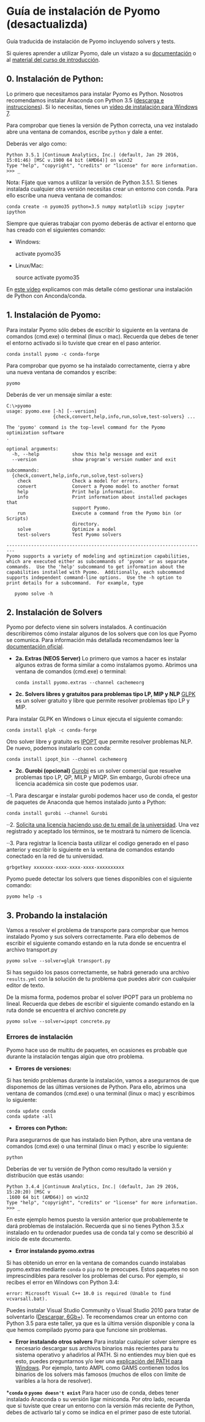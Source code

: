 # Guía de instalación de Pyomo (desactualizda)

Guía traducida de instalación de Pyomo incluyendo solvers y tests.

Si quieres aprender a utilizar Pyomo, dale un vistazo a su [documentación](http://www.pyomo.org/documentation) o al [material del curso de introducción](https://github.com/CAChemE/Taller-Optimizacion-Python-Pyomo).

## 0. Instalación de Python:
Lo primero que necesitamos para instalar Pyomo es Python. Nosotros recomendamos
instalar Anaconda con Python 3.5 ([descarga e instrucciones](https://www.continuum.io/downloads)).
Si lo necesitas, tienes un [vídeo de instalación para Windows 7](https://www.youtube.com/watch?v=x4xegDME5C0&feature=youtu.be&list=PLGBbVX_WvN7as_DnOGcpkSsUyXB1G_wqb).

Para comprobar que tienes la versión de Python correcta, una vez instalado abre una ventana de comandos, escribe `python` y dale a enter.

Deberás ver algo como:

```
Python 3.5.1 |Continuum Analytics, Inc.| (default, Jan 29 2016, 15:01:46) [MSC v.1900 64 bit (AMD64)] on win32
Type "help", "copyright", "credits" or "license" for more information.
>>> _
```

Nota: Fíjate que vamos a utilizar la versión de Python 3.5.1.
Si tienes instalada cualquier otra versión necesitas crear un entorno con conda.
Para ello escribe una nueva ventana de comandos:

    conda create -n pyomo35 python=3.5 numpy matplotlib scipy jupyter ipython

Siempre que quieras trabajar con pyomo deberás de activar el entorno que has creado con
el siguientes comando:

* Windows:

    activate pyomo35

* Linux/Mac:

    source activate pyomo35

En [este vídeo](https://www.youtube.com/watch?v=cX6l3IzWewc&index=22&list=PLGBbVX_WvN7as_DnOGcpkSsUyXB1G_wqb)
explicamos con más detalle cómo gestionar una instalación de Python con Anconda/conda.

## 1. Instalación de Pyomo:
Para instalar Pyomo sólo debes de escribir lo siguiente en la ventana de comandos
(cmd.exe) o terminal (linux o mac). Recuerda que debes de tener el entorno activado si lo tuviste que crear en el paso anterior.

    conda install pyomo -c conda-forge

Para comprobar que pyomo se ha instalado correctamente, cierra y abre una nueva
ventana de comandos y escribe:

    pyomo

Deberás de ver un mensaje similar a este:

```terminal
C:\>pyomo
usage: pyomo.exe [-h] [--version]
                 {check,convert,help,info,run,solve,test-solvers} ...

The 'pyomo' command is the top-level command for the Pyomo optimization software
.

optional arguments:
  -h, --help            show this help message and exit
  --version             show program's version number and exit

subcommands:
  {check,convert,help,info,run,solve,test-solvers}
    check               Check a model for errors.
    convert             Convert a Pyomo model to another format
    help                Print help information.
    info                Print information about installed packages that
                        support Pyomo.
    run                 Execute a command from the Pyomo bin (or Scripts)
                        directory.
    solve               Optimize a model
    test-solvers        Test Pyomo solvers

-------------------------------------------------------------------------
Pyomo supports a variety of modeling and optimization capabilities,
which are executed either as subcommands of 'pyomo' or as separate
commands.  Use the 'help' subcommand to get information about the
capabilities installed with Pyomo.  Additionally, each subcommand
supports independent command-line options.  Use the -h option to
print details for a subcommand.  For example, type

   pyomo solve -h
```

## 2. Instalación de Solvers
Pyomo por defecto viene sin solvers instalados. A continuación describiremos
cómo instalar algunos de los solvers que con los que Pyomo se comunica.
Para información más detallada recomendamos leer la
[documentación oficial](https://software.sandia.gov/downloads/pub/pyomo/PyomoInstallGuide.html#Solvers).
* __2a. Extras (NEOS Server)__
Lo primero que vamos a hacer es instalar algunos extras de forma similar a
como instalamos pyomo. Abrimos una ventana de comandos (cmd.exe) o terminal:

    `conda install pyomo.extras --channel cachemeorg`

* __2c. Solvers libres y gratuitos para problemas tipo LP, MIP y NLP__
[GLPK](https://www.gnu.org/software/glpk/) es un solver gratuito y libre que
permite resolver problemas tipo LP y MIP.

Para instalar GLPK en Windows o Linux ejecuta el siguiente comando:

    conda install glpk -c conda-forge

Otro solver libre y gratuito es
[IPOPT](https://projects.coin-or.org/Ipopt) que permite resolver problemas NLP.
De nuevo, podemos instalarlo con conda:

    conda install ipopt_bin --channel cachemeorg

* __2c. Gurobi (opcional)__
[Gurobi](https://www.gurobi.com/index) es un solver comercial que resuelve
problemas tipo LP, QP, MILP y MIQP. Sin embargo, Gurobi ofrece
una licencia académica sin coste que podemos usar.

⋅⋅1. Para descargar e instalar gurobi podemos hacer uso de conda, el gestor de paquetes de
Anaconda que hemos instalado junto a Python:

    conda install gurobi --channel Gurobi

⋅⋅2.  [Solicita una licencia haciendo uso de tu email
 de la universidad](http://user.gurobi.com/download/licenses/free-academic).
 Una vez registrado y aceptado los términos, se te mostrará tu número de licencia.

⋅⋅3. Para registrar la licencia basta utilizar el codigo generado en el paso anterior y
escribir lo siguiente en la ventana de comandos estando conectado en la red de tu universidad.

    grbgetkey xxxxxxx-xxxx-xxxx-xxxx-xxxxxxxxxx
Pyomo puede detectar los solvers que tienes disponibles con el siguiente comando:

    pyomo help -s

## 3. Probando la instalación
Vamos a resolver el problema de transporte para comprobar que hemos instalado
Pyomo y sus solvers correctamente. Para ello debemos de escribir el siguiente comando
estando en la ruta donde se encuentra el archivo transport.py

    pyomo solve --solver=glpk transport.py

Si has seguido los pasos correctamente, se habrá generado una archivo `results.yml`
con la solución de tu problema que puedes abrir con cualquier editor de texto.

De la misma forma, podemos probar el solver IPOPT para un problema no lineal.
Recuerda que debes de escribir el siguiente comando
estando en la ruta donde se encuentra el archivo concrete.py

    pyomo solve --solver=ipopt concrete.py

### Errores de instalación
Pyomo hace uso de multitu de paquetes, en ocasiones es probable que durante
la instalación tengas algún que otro problema.

* __Errores de versiones:__

Si has tenido problemas durante la instalación, vamos a asegurarnos de que
disponemos de las últimas versiones de Python. Para ello, abrimos una ventana
de comandos (cmd.exe) o una terminal (linux o mac) y escribimos lo siguiente:

    conda update conda
    conda update -all

* __Errores con Python:__

Para asegurarnos de que has instalado bien Python, abre una ventana de
comandos (cmd.exe) o una terminal (linux o mac) y escribe lo siguiente:

    python

Deberías de ver tu versión de Python como resultado la versión y distribución que estás usando:

 ```terminal
 Python 3.4.4 |Continuum Analytics, Inc.| (default, Jan 29 2016, 15:20:20) [MSC v
.1600 64 bit (AMD64)] on win32
Type "help", "copyright", "credits" or "license" for more information.
>>> _
```

En este ejemplo hemos puesto la versión anterior que probablemente
te dará problemas de instalación.
Recuerda que si no tienes Python 3.5.x instalado en tu ordenador puedes usa de conda
tal y como se describió al inicio de este documento.

* __Error instalando pyomo.extras__

Si has obtenido un error en la ventana de comandos cuando instalabas pyomo.extras
mediante `conda` o `pip` no te preocupes. Estos paquetes no son imprescindibles para resolver
los problemas del curso. Por ejemplo, si recibes el error en Windows con Python 3.4:

```
error: Microsoft Visual C++ 10.0 is required (Unable to find vcvarsall.bat).
```

Puedes instalar Visual Studio Community o Visual Studio 2010 para tratar de solventarlo
([Descargar, 6Gb+](https://www.visualstudio.com/en-us/products/visual-studio-community-vs.aspx)).
Te recomendamos crear un entorno con Python 3.5 para este taller, ya que es la
última versión disponible y cona la que hemos compilado pyomo para que funcione sin
problemas.

* __Error instalando otros solvers__
Para instalar cualquier solver siempre es necesario descargar sus archivos
binarios más recientes para tu sistema operativo y añadirlos al PATH.
Si no entiendes muy bien qué es esto, puedes preguntarnos y/o leer una [explicación
del PATH para Windows](http://superuser.com/questions/284342/what-are-path-and-other-environment-variables-and-how-can-i-set-or-use-them).
Por ejemplo, tanto AMPL como GAMS contienen todos los binarios de los solvers
más famosos (muchos de ellos con límite de varibles a la hora de resolver).

*__`conda` o `pyomo doesn't exist`__
Para hacer uso de conda, debes tener instalado Anaconda o su versión ligar miniconda. Por otro lado, recuerda que si tuviste que crear un entorno con la versión más reciente de Python, debes de activarlo tal y como se indica en el primer paso de este tutorial.
